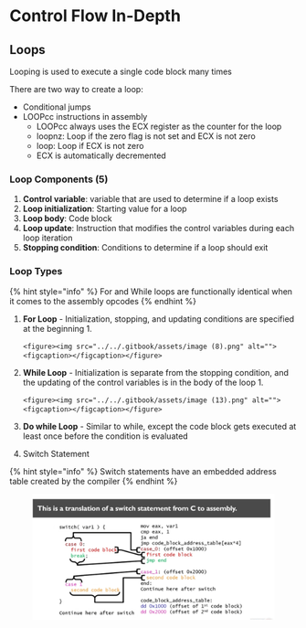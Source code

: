 # Control Flow In-Depth

## Loops

Looping is used to execute a single code block many times

There are two way to create a loop:

* Conditional jumps
* LOOPcc instructions in assembly
  * LOOPcc always uses the ECX register as the counter for the loop
  * loopnz: Loop if the zero flag is not set and ECX is not zero
  * loop: Loop if ECX is not zero
  * ECX is automatically decremented

### Loop Components (5)

1. **Control variable**: variable that are used to determine if a loop exists
2. **Loop initialization**: Starting value for a loop
3. **Loop body**: Code block
4. **Loop update**: Instruction that modifies the control variables during each loop iteration
5. **Stopping condition**: Conditions to determine if a loop should exit

### Loop Types

{% hint style="info" %}
For and While loops are functionally identical when it comes to the assembly opcodes
{% endhint %}

1. **For Loop** - Initialization, stopping, and updating conditions are specified at the beginning
   1.

       <figure><img src="../../.gitbook/assets/image (8).png" alt=""><figcaption></figcaption></figure>
2. **While Loop** - Initialization is separate from the stopping condition, and the updating of the control variables is in the body of the loop
   1.

       <figure><img src="../../.gitbook/assets/image (13).png" alt=""><figcaption></figcaption></figure>
3. **Do while Loop** - Similar to while, except the code block gets executed at least once before the condition is evaluated
4. Switch Statement

{% hint style="info" %}
Switch statements have an embedded address table created by the compiler&#x20;
{% endhint %}

<figure><img src="../../.gitbook/assets/image (3).png" alt=""><figcaption></figcaption></figure>

